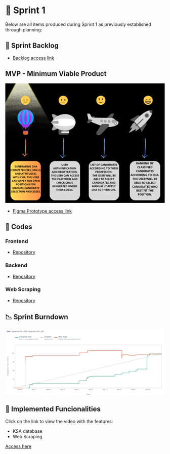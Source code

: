 # 🏁 Sprint 1 

Below are all items produced during Sprint 1 as previously established through planning:

## 📝 Sprint Backlog

* [Backlog access link](https://github.com/CodeSquirrel-API/RecrutaTech/blob/main/docs/sprints-deliveries/sprint1/backlog-sprint-1.png)

## MVP - Minimum Viable Product   
![ MVP Sprint 1](https://github.com/CodeSquirrel-API/RecrutaTech/blob/main/docs/images/mvp-Sprint%201.png)


* [Figma Prototype access link](https://www.figma.com/proto/5QZUAPbahVMfZfRvnEVBPe/API-6-RecrutaTech?type=design&node-id=276-3&t=VdXPKaglrhw11UuY-1&scaling=min-zoom&page-id=0%3A29&mode=design)

## 📃 Codes

### Frontend

* [Repository](https://github.com/CodeSquirrel-API/RecrutaTech-FrontEnd)

### Backend

* [Repository](https://github.com/CodeSquirrel-API/RecrutaTech-BackEnd)

### Web Scraping

* [Repository](https://github.com/CodeSquirrel-API/Scraping)


## 📉 Sprint Burndown

![](https://github.com/CodeSquirrel-API/RecrutaTech/blob/main/docs/sprints-deliveries/sprint1/Burndown-sprint-1.png)

## 💫 Implemented Funcionalities

Click on the link to view the video with the features:
* KSA database
* Web Scraping

[Access here](https://youtu.be/4Lj5o7slv7M)


